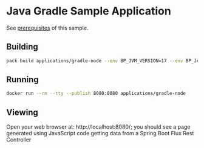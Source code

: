 # Java Gradle Sample Application

See [prerequisites](https://paketo.io/docs/howto/java/#prerequisites) of this sample.

## Building

```bash
pack build applications/gradle-node --env BP_JVM_VERSION=17 --env BP_JAVA_INSTALL_NODE=true --env BP_NODE_PROJECT_PATH=frontend
```

## Running

```bash
docker run --rm --tty --publish 8080:8080 applications/gradle-node
```

## Viewing

Open your web browser at: http://localhost:8080/; you should see a page generated using JavaScript code getting data from a Spring Boot Flux Rest Controller

